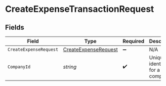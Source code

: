 # CreateExpenseTransactionRequest


## Fields

| Field                                                               | Type                                                                | Required                                                            | Description                                                         | Example                                                             |
| ------------------------------------------------------------------- | ------------------------------------------------------------------- | ------------------------------------------------------------------- | ------------------------------------------------------------------- | ------------------------------------------------------------------- |
| `CreateExpenseRequest`                                              | [CreateExpenseRequest](../../models/shared/CreateExpenseRequest.md) | :heavy_minus_sign:                                                  | N/A                                                                 |                                                                     |
| `CompanyId`                                                         | *string*                                                            | :heavy_check_mark:                                                  | Unique identifier for a company.                                    | 8a210b68-6988-11ed-a1eb-0242ac120002                                |